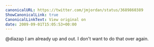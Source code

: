 ```yaml
---
canonicalURL: https://twitter.com/jmjordan/status/3689860389
ShowCanonicalLink: true
CanonicalLinkText: View original on
date: 2009-09-01T15:05:53+00:00
---
```

@diazap I am already up and out. I don't want to do that over again.